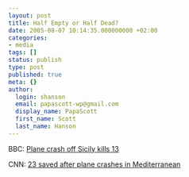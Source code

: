 ```yaml
---
layout: post
title: Half Empty or Half Dead?
date: 2005-08-07 10:14:35.000000000 +02:00
categories:
- media
tags: []
status: publish
type: post
published: true
meta: {}
author:
  login: shanson
  email: papascott-wp@gmail.com
  display_name: PapaScott
  first_name: Scott
  last_name: Hanson
---
```

<p>BBC: <a href="http://news.bbc.co.uk/2/hi/europe/4127636.stm" title="BBC NEWS | Europe | Plane crash off Sicily kills 13">Plane crash off Sicily kills 13</a></p>
<p>CNN: <a href="http://www.cnn.com/2005/WORLD/europe/08/06/sicily.plane/index.html" title="CNN.com - 23 saved after plane crashes in Mediterranean - Aug 6, 2005">23 saved after plane crashes in Mediterranean</a></p>
